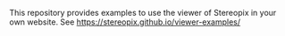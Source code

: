 This repository provides examples to use the viewer of Stereopix in your own website.
See https://stereopix.github.io/viewer-examples/

